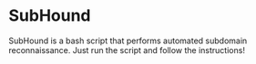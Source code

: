 # SubHound
SubHound is a bash script that performs automated subdomain reconnaissance. Just run the script and follow the instructions!
